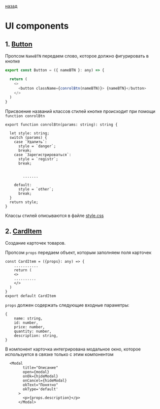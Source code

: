 [назад](../developer_documentation.md)

# UI components

## 1. [Button](../../src/components/UI/Button)
Пропсом ```NameBTN``` передаем слово, которое должно фигурировать в кнопке
```javascript
export const Button = ({ nameBTN }: any) => {

  return (
    <>
      <button className={conrolBtn(nameBTN)}> {nameBTN}</button>
    </>
  )
}
```
Присвоение названий классов стилей кнопке происходит при помощи ```function conrolBtn```
```
export function conrolBtn(params: string): string {
    
  let style: string;
  switch (params) {
    case `Удалить`:
      style = `danger`;
      break;
    case `Зарегистрироваться`:
      style = `registr`;
      break;


        .......

    default:
      style = `other`;
      break;
  }
  return style;
}
```
Классы стилей описываются в файле [style.css](../../src/components/UI/Button/style.css)


## 2. [CardItem](../../src/components/UI/CardItem/)

Создание карточек товаров. <br> 

Пропсом ```props``` передаем объект, которым заполняем поля карточек

```
const CardItem = ({props}: any) => {
    ...........
    return (
    <>
    ..........
    </>
  )
}
export default CardItem
```
```props``` должен содержать следующие входные параметры:
```
{
    name: string,
    id: number,
    price: number,
    quantity: number,
    description: string,
}
```
В компонент карточка интегрирована модальное окно, которое используется в связке только с этим компонентом

```
  <Modal
        title="Описание"
        open={modal}
        onOk={hideModal}
        onCancel={hideModal}
        okText="Понятно"
        okType='default'
      >
        <p>{props.description}</p>
      </Modal>
```

